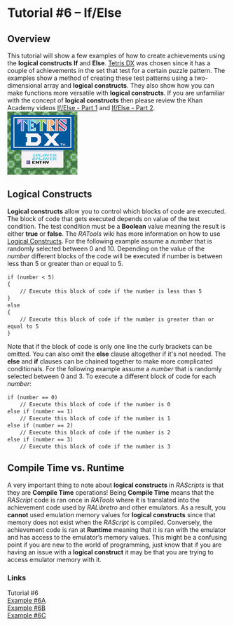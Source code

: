 # Tutorial #6 – If/Else
## Overview 
This tutorial will show a few examples of how to create achievements using the **logical constructs** **If** and **Else**. [Tetris DX](https://retroachievements.org/game/4939) was chosen since it has a couple of achievements in the set that test for a certain puzzle pattern.   The examples show a method of creating these test patterns using a two-dimensional array and **logical constructs**.  They also show how you can make functions more versatile with **logical constructs**. If you are unfamiliar with the concept of **logical constructs** then please review the Khan Academy videos [If/Else - Part 1](https://www.khanacademy.org/computing/computer-programming/programming/logic-if-statements/pt/ifelse-part-1) and [If/Else - Part 2](https://www.khanacademy.org/computing/computer-programming/programming/logic-if-statements/pt/ifelse-part-2).<br>
![Tetris DX Title Screen](Tetris_DX_Title.png)<br> 
## Logical Constructs
**Logical constructs** allow you to control which blocks of code are executed.  The block of code that gets executed depends on value of the test condition. The test condition must be a **Boolean** value meaning the result is either **true** or **false**.  The *RATools* wiki has more information on how to use [Logical Constructs](https://github.com/Jamiras/RATools/wiki/Logical-Constructs).  For the following example assume a *number* that is randomly selected between 0 and 10. Depending on the value of the *number* different blocks of the code will be executed if number is between less than 5 or greater than or equal to 5.
```
if (number < 5)
{
    // Execute this block of code if the number is less than 5
}
else
{
    // Execute this block of code if the number is greater than or equal to 5
}
```
Note that if the block of code is only one line the curly brackets can be omitted. You can also omit the **else** clause altogether if it's not needed.  The **else** and **if** clauses can be chained together to make more complicated conditionals.  For the following example assume a *number* that is randomly selected between 0 and 3.  To execute a different block of code for each *number*:
```
if (number == 0)
    // Execute this block of code if the number is 0
else if (number == 1)
	// Execute this block of code if the number is 1
else if (number == 2)
	// Execute this block of code if the number is 2
else if (number == 3)
	// Execute this block of code if the number is 3
```
## Compile Time vs. Runtime
A very important thing to note about **logical constructs** in *RAScripts* is that they are **Compile Time** operations!  Being **Compile Time** means that the *RAScript* code is ran once in *RATools* where it is translated into the achievement code used by *RALibretro* and other emulators. As a result, you **cannot** used emulation memory values for **logical constructs** since that memory does not exist when the *RAScript* is compiled. Conversely, the achievement code is ran at **Runtime** meaning that it is ran with the emulator and has access to the emulator’s memory values.  This might be a confusing point if you are new to the world of programming, just know that if you are having an issue with a **logical construct** it may be that you are trying to access emulator memory with it.

### Links
Tutorial #6<br>
[Example #6A](Example_6A.md)<br>
[Example #6B](Example_6B.md)<br>
[Example #6C](Example_6C.md)
